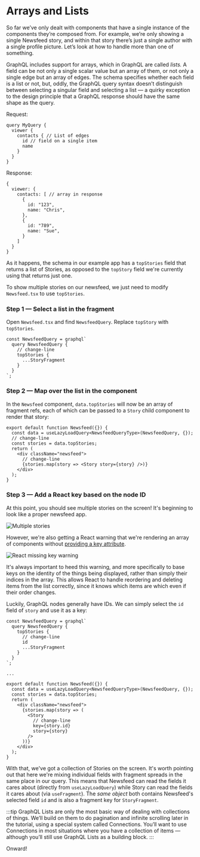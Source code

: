 # Arrays and Lists

So far we’ve only dealt with components that have a single instance of the components they’re composed from. For example, we’re only showing a single Newsfeed story, and within that story there’s just a single author with a single profile picture. Let’s look at how to handle more than one of something.

GraphQL includes support for arrays, which in GraphQL are called *lists.* A field can be not only a single scalar value but an array of them, or not only a single edge but an array of edges. The schema specifies whether each field is a list or not, but, oddly, the GraphQL query syntax doesn’t distinguish between selecting a singular field and selecting a list — a quirky exception to the design principle that a GraphQL response should have the same shape as the query.

Request:

```
query MyQuery {
  viewer {
    contacts { // List of edges
      id // field on a single item
      name
    }
  }
}
```

Response:

```
{
  viewer: {
    contacts: [ // array in response
      {
        id: "123",
        name: "Chris",
      },
      {
        id: "789",
        name: "Sue",
      }
    ]
  }
}
```

As it happens, the schema in our example app has a `topStories` field that returns a list of Stories, as opposed to the `topStory` field we're currently using that returns just one.

To show multiple stories on our newsfeed, we just need to modify `Newsfeed.tsx` to use `topStories`.

### Step 1 — Select a list in the fragment

Open `Newsfeed.tsx` and find `NewsfeedQuery`. Replace `topStory` with `topStories`.

```
const NewsfeedQuery = graphql`
  query NewsfeedQuery {
    // change-line
    topStories {
      ...StoryFragment
    }
  }
`;
```

### Step 2 — Map over the list in the component

In the `Newsfeed` component, `data.topStories` will now be an array of fragment refs, each of which can be passed to a `Story` child component to render that story:

```
export default function Newsfeed({}) {
  const data = useLazyLoadQuery<NewsfeedQueryType>(NewsfeedQuery, {});
  // change-line
  const stories = data.topStories;
  return (
    <div className="newsfeed">
      // change-line
      {stories.map(story => <Story story={story} />)}
    </div>
  );
}
```

### Step 3 — Add a React key based on the node ID

At this point, you should see multiple stories on the screen! It's beginning to look like a proper newsfeed app.

![Multiple stories](/img/docs/tutorial/arrays-top-stories-screenshot.png)

However, we're also getting a React warning that we're rendering an array of components without [providing a key attribute](https://reactjs.org/docs/lists-and-keys.html).

![React missing key warning](/img/docs/tutorial/arrays-keys-warning-screenshot.png)

It's always important to heed this warning, and more specifically to base keys on the identity of the things being displayed, rather than simply their indices in the array. This allows React to handle reordering and deleting items from the list correctly, since it knows which items are which even if their order changes.

Luckily, GraphQL nodes generally have IDs. We can simply select the `id` field of `story` and use it as a key:

```
const NewsfeedQuery = graphql`
  query NewsfeedQuery {
    topStories {
      // change-line
      id
      ...StoryFragment
    }
  }
`;

...

export default function Newsfeed({}) {
  const data = useLazyLoadQuery<NewsfeedQueryType>(NewsfeedQuery, {});
  const stories = data.topStories;
  return (
    <div className="newsfeed">
      {stories.map(story => (
        <Story
          // change-line
          key={story.id}
          story={story}
        />
      ))}
    </div>
  );
}
```

With that, we've got a collection of Stories on the screen. It's worth pointing out that here we're mixing individual fields with fragment spreads in the same place in our query. This means that Newsfeed can read the fields it cares about (directly from `useLazyLoadQuery`) while Story can read the fields it cares about (via `useFragment`). The *same object* both contains Newsfeed's selected field `id` and is also a fragment key for `StoryFragment`.

:::tip
GraphQL Lists are only the most basic way of dealing with collections of things. We’ll build on them to do pagination and infinite scrolling later in the tutorial, using a special system called Connections. You’ll want to use Connections in most situations where you have a collection of items — although you’ll still use GraphQL Lists as a building block.
:::

Onward!
